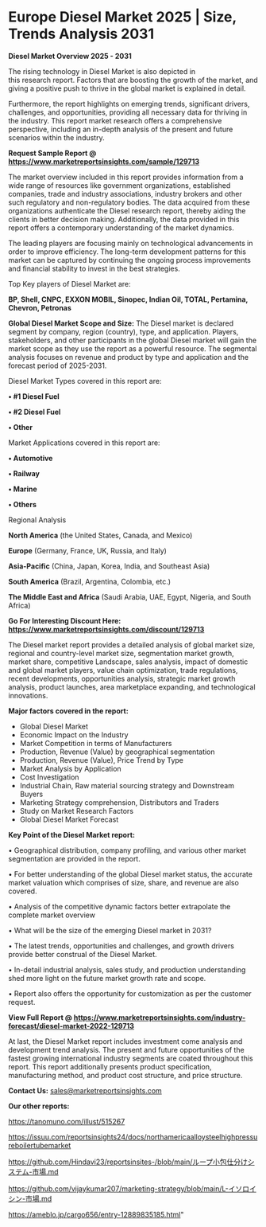 # Europe Diesel Market 2025 | Size, Trends Analysis 2031

<Strong> Diesel Market Overview 2025 - 2031</strong>

The rising technology in Diesel Market is also depicted in this research report. Factors that are boosting the growth of the market, and giving a positive push to thrive in the global market is explained in detail.

Furthermore, the report highlights on emerging trends, significant drivers, challenges, and opportunities, providing all necessary data for thriving in the industry. This report market research offers a comprehensive perspective, including an in-depth analysis of the present and future scenarios within the industry.

<strong>Request Sample Report @ <a href=https://www.marketreportsinsights.com/sample/129713>https://www.marketreportsinsights.com/sample/129713</a></strong>

The market overview included in this report provides information from a wide range of resources like government organizations, established companies, trade and industry associations, industry brokers and other such regulatory and non-regulatory bodies. The data acquired from these organizations authenticate the Diesel research report, thereby aiding the clients in better decision making. Additionally, the data provided in this report offers a contemporary understanding of the market dynamics.

The leading players are focusing mainly on technological advancements in order to improve efficiency. The long-term development patterns for this market can be captured by continuing the ongoing process improvements and financial stability to invest in the best strategies.

Top Key players of Diesel Market are:

<strong>BP, Shell, CNPC, EXXON MOBIL, Sinopec, Indian Oil, TOTAL, Pertamina, Chevron, Petronas</strong>

<strong><b>Global Diesel Market Scope and Size:</b></strong>
The Diesel market is declared segment by company, region (country), type, and application. Players, stakeholders, and other participants in the global Diesel market will gain the market scope as they use the report as a powerful resource. The segmental analysis focuses on revenue and product by type and application and the forecast period of 2025-2031.

Diesel Market Types covered in this report are:

<strong>• #1 Diesel Fuel

• #2 Diesel Fuel

• Other</strong>

Market Applications covered in this report are:

<strong>• Automotive

• Railway

• Marine

• Others</strong> 

Regional Analysis

<strong>North America</strong> (the United States, Canada, and Mexico)

<strong>Europe</strong> (Germany, France, UK, Russia, and Italy)

<strong>Asia-Pacific</strong> (China, Japan, Korea, India, and Southeast Asia)

<strong>South America</strong> (Brazil, Argentina, Colombia, etc.)

<strong>The Middle East and Africa</strong> (Saudi Arabia, UAE, Egypt, Nigeria, and South Africa)

<strong>Go For Interesting Discount Here: <a href=https://www.marketreportsinsights.com/discount/129713>https://www.marketreportsinsights.com/discount/129713</a></strong>

The Diesel market report provides a detailed analysis of global market size, regional and country-level market size, segmentation market growth, market share, competitive Landscape, sales analysis, impact of domestic and global market players, value chain optimization, trade regulations, recent developments, opportunities analysis, strategic market growth analysis, product launches, area marketplace expanding, and technological innovations.

<strong><b>Major factors covered in the report:</b></strong>
<ul>
  <li>Global Diesel Market </li>
  <li>Economic Impact on the Industry</li>
  <li>Market Competition in terms of Manufacturers</li>
  <li>Production, Revenue (Value) by geographical segmentation</li>
  <li>Production, Revenue (Value), Price Trend by Type</li>
  <li>Market Analysis by Application</li>
  <li>Cost Investigation</li>
  <li>Industrial Chain, Raw material sourcing strategy and Downstream Buyers</li>
  <li>Marketing Strategy comprehension, Distributors and Traders</li>
  <li>Study on Market Research Factors</li>
  <li>Global Diesel Market Forecast</li>
</ul>

<strong><b>Key Point of the Diesel Market report:</b></strong>

• Geographical distribution, company profiling, and various other market segmentation are provided in the report.

• For better understanding of the global Diesel market status, the accurate market valuation which comprises of size, share, and revenue are also covered.

• Analysis of the competitive dynamic factors better extrapolate the complete market overview

• What will be the size of the emerging Diesel market in 2031?

• The latest trends, opportunities and challenges, and growth drivers provide better construal of the Diesel Market.

• In-detail industrial analysis, sales study, and production understanding shed more light on the future market growth rate and scope.

• Report also offers the opportunity for customization as per the customer request.

<strong><b>View Full Report @ <a href=https://www.marketreportsinsights.com/industry-forecast/diesel-market-2022-129713>https://www.marketreportsinsights.com/industry-forecast/diesel-market-2022-129713</a></b></strong>


At last, the Diesel Market report includes investment come analysis and development trend analysis. The present and future opportunities of the fastest growing international industry segments are coated throughout this report. This report additionally presents product specification, manufacturing method, and product cost structure, and price structure.

<strong>Contact Us:</strong>
sales@marketreportsinsights.com

<strong>Our other reports:</strong>

<a href=https://tanomuno.com/illust/515267>https://tanomuno.com/illust/515267</a>

<a href=https://issuu.com/reportsinsights24/docs/northamericaalloysteelhighpressureboilertubemarket>https://issuu.com/reportsinsights24/docs/northamericaalloysteelhighpressureboilertubemarket</a>

<a href=https://github.com/Hindavi23/reportsinsites-/blob/main/ループ小包仕分けシステム-市場.md>https://github.com/Hindavi23/reportsinsites-/blob/main/ループ小包仕分けシステム-市場.md</a>

<a href=https://github.com/vijaykumar207/marketing-strategy/blob/main/L-イソロイシン-市場.md>https://github.com/vijaykumar207/marketing-strategy/blob/main/L-イソロイシン-市場.md</a>

<a href=https://ameblo.jp/cargo656/entry-12889835185.html>https://ameblo.jp/cargo656/entry-12889835185.html</a>"

